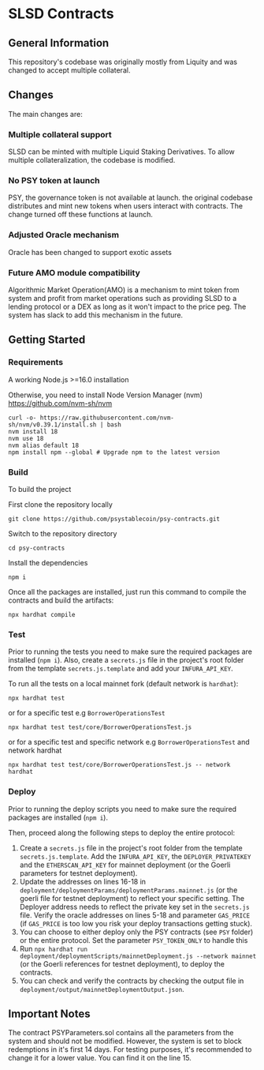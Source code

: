 # SLSD Contracts

## General Information

This repository's codebase was originally mostly from Liquity and was changed to accept multiple collateral.

## Changes

The main changes are:

### Multiple collateral support
SLSD can be minted with multiple Liquid Staking Derivatives. To allow multiple collateralization, the codebase is modified.

### No PSY token at launch
PSY, the governance token is not available at launch. the original codebase distributes and mint new tokens when users interact with contracts. The change turned off these functions at launch.

### Adjusted Oracle mechanism
Oracle has been changed to support exotic assets

### Future AMO module compatibility
Algorithmic Market Operation(AMO) is a mechanism to mint token from system and profit from market operations such as providing SLSD to a lending protocol or a DEX as long as it won't impact to the price peg. The system has slack to add this mechanism in the future.

## Getting Started

### Requirements

A working Node.js >=16.0 installation

Otherwise, you need to install Node Version Manager (nvm) https://github.com/nvm-sh/nvm

```
curl -o- https://raw.githubusercontent.com/nvm-sh/nvm/v0.39.1/install.sh | bash
nvm install 18
nvm use 18
nvm alias default 18
npm install npm --global # Upgrade npm to the latest version
```

### Build

To build the project

First clone the repository locally

```
git clone https://github.com/psystablecoin/psy-contracts.git
```

Switch to the repository directory

```
cd psy-contracts
```

Install the dependencies

```
npm i
```

Once all the packages are installed, just run this command to compile the contracts and build the artifacts:

```
npx hardhat compile
```

### Test

Prior to running the tests you need to make sure the required packages are installed (`npm i`). Also, create a `secrets.js` file in the project's root folder from the template `secrets.js.template` and add your `INFURA_API_KEY`.

To run all the tests on a local mainnet fork (default network is `hardhat`):

```
npx hardhat test
```

or for a specific test e.g `BorrowerOperationsTest`

```
npx hardhat test test/core/BorrowerOperationsTest.js
```

or for a specific test and specific network e.g `BorrowerOperationsTest` and network hardhat

```
npx hardhat test test/core/BorrowerOperationsTest.js -- network hardhat
```

### Deploy

Prior to running the deploy scripts you need to make sure the required packages are installed (`npm i`).

Then, proceed along the following steps to deploy the entire protocol:

1. Create a `secrets.js` file in the project's root folder from the template `secrets.js.template`. Add the `INFURA_API_KEY`, the `DEPLOYER_PRIVATEKEY` and the `ETHERSCAN_API_KEY` for mainnet deployment (or the Goerli parameters for testnet deployment).
2. Update the addresses on lines 16-18 in `deployment/deploymentParams/deploymentParams.mainnet.js` (or the goerli file for testnet deployment) to reflect your specific setting. The Deployer address needs to reflect the private key set in the `secrets.js` file. Verify the oracle addresses on lines 5-18 and parameter `GAS_PRICE` (if `GAS_PRICE` is too low you risk your deploy transactions getting stuck).
3. You can choose to either deploy only the PSY contracts (see `PSY` folder) or the entire protocol. Set the parameter `PSY_TOKEN_ONLY` to handle this
4. Run `npx hardhat run deployment/deploymentScripts/mainnetDeployment.js --network mainnet` (or the Goerli references for testnet deployment), to deploy the contracts.
5. You can check and verify the contracts by checking the output file in `deployment/output/mainnetDeploymentOutput.json`.

## Important Notes

The contract PSYParameters.sol contains all the parameters from the system and should not be modified. However, the system is set to block redemptions in it's first 14 days. For testing purposes, it's recommended to change it for a lower value. You can find it on the line 15.

